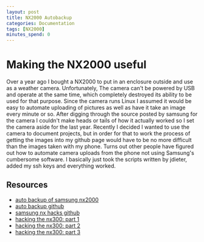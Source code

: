 ```yaml
---
layout: post
title: NX2000 Autobackup
categories: Documentation
tags: [NX2000]
minutes_spend: 0
---
```

# Making the NX2000 useful
Over a year ago I bought a NX2000 to put in an enclosure outside and use as a weather camera. Unfortunately, The camera can't be powered by USB and operate at the same time, which completely destroyed its ability to be used for that purpose. Since the camera runs Linux I assumed it would be easy to automate uploading of pictures as well as have it take an image every minute or so. After digging through the source posted by samsung for the camera I couldn't make heads or tails of how it actually worked so I set the camera aside for the last year.
Recently I decided I wanted to use the camera to document projects, but in order for that to work the process of getting the images into my github page would have to be no more difficult than the images taken with my phone. Turns out other people have figured out how to automate camera uploads from the phone not using Samsung's cumbersome software. I basically just took the scripts written by jdieter, added my ssh keys and everything worked.

## Resources
* [auto backup of samsung nx2000](https://cedarandthistle.wordpress.com/2014/11/01/autobackup-to-linux-from-the-samsung-nx300m/)
* [auto backup github](https://github.com/jdieter/nx300m-autobackup)
* [samsung nx hacks github](https://github.com/ge0rg/samsung-nx-hacks)
* [hacking the nx300: part 1](https://op-co.de/blog/posts/hacking_the_nx300/)
* [hacking the nx300: part 2](https://op-co.de/blog/posts/rooting_the_nx300/)
* [hacking the nx300: part 3](https://op-co.de/blog/posts/modding_the_nx300/)